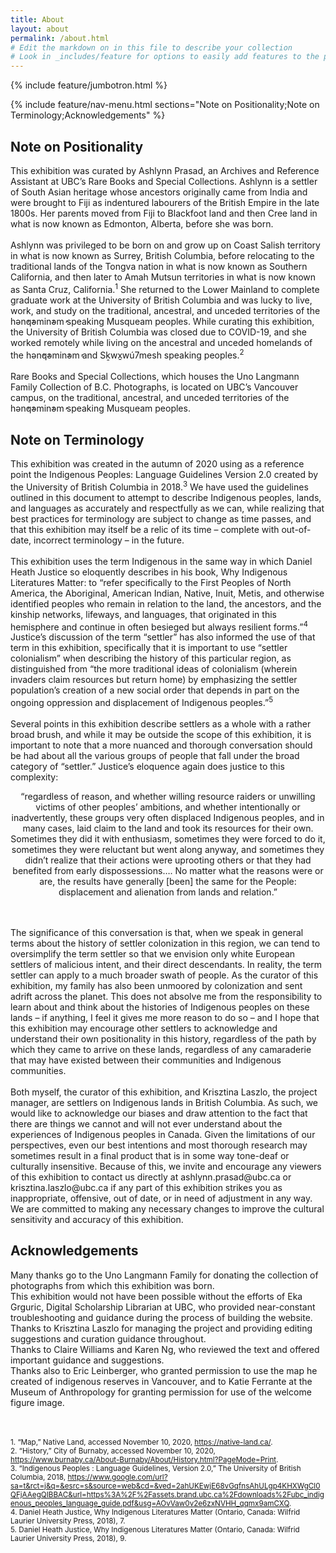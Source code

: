 ```yaml
---
title: About
layout: about
permalink: /about.html
# Edit the markdown on in this file to describe your collection
# Look in _includes/feature for options to easily add features to the page
---
```


{% include feature/jumbotron.html %}

{% include feature/nav-menu.html sections="Note on Positionality;Note on Terminology;Acknowledgements" %}

## Note on Positionality

This exhibition was curated by Ashlynn Prasad, an Archives and Reference Assistant at UBC’s Rare Books and Special Collections. Ashlynn is a settler of South Asian heritage whose ancestors originally came from India and were brought to Fiji as indentured labourers of the British Empire in the late 1800s. Her parents moved from Fiji to Blackfoot land and then Cree land in what is now known as Edmonton, Alberta, before she was born.<br><br>
Ashlynn was privileged to be born on and grow up on Coast Salish territory in what is now known as Surrey, British Columbia, before relocating to the traditional lands of the Tongva nation in what is now known as Southern California, and then later to Amah Mutsun territories in what is now known as Santa Cruz, California.<sup>1</sup> She returned to the Lower Mainland to complete graduate work at the University of British Columbia and was lucky to live, work, and study on the traditional, ancestral, and unceded territories of the hən̓q̓əmin̓əm̓ speaking Musqueam peoples. While curating this exhibition, the University of British Columbia was closed due to COVID-19, and she worked remotely while living on the ancestral and unceded homelands of the hən̓q̓əmin̓əm̓ and Sḵwx̱wú7mesh speaking peoples.<sup>2</sup><br><br>
Rare Books and Special Collections, which houses the Uno Langmann Family Collection of B.C. Photographs, is located on UBC’s Vancouver campus, on the traditional, ancestral, and unceded territories of the hən̓q̓əmin̓əm̓ speaking Musqueam peoples.


## Note on Terminology

This exhibition was created in the autumn of 2020 using as a reference point the Indigenous Peoples: Language Guidelines Version 2.0 created by the University of British Columbia in 2018.<sup>3</sup>  We have used the guidelines outlined in this document to attempt to describe Indigenous peoples, lands, and languages as accurately and respectfully as we can, while realizing that best practices for terminology are subject to change as time passes, and that this exhibition may itself be a relic of its time – complete with out-of-date, incorrect terminology – in the future.<br><br>
This exhibition uses the term Indigenous in the same way in which Daniel Heath Justice so eloquently describes in his book, Why Indigenous Literatures Matter: to “refer specifically to the First Peoples of North America, the Aboriginal, American Indian, Native, Inuit, Metis, and otherwise identified peoples who remain in relation to the land, the ancestors, and the kinship networks, lifeways, and languages, that originated in this hemisphere and continue in often besieged but always resilient forms.”<sup>4</sup>  Justice’s discussion of the term “settler” has also informed the use of that term in this exhibition, specifically that it is important to use “settler colonialism” when describing the history of this particular region, as distinguished from “the more traditional ideas of colonialism (wherein invaders claim resources but return home) by emphasizing the settler population’s creation of a new social order that depends in part on the ongoing oppression and displacement of Indigenous peoples.”<sup>5</sup><br><br>
Several points in this exhibition describe settlers as a whole with a rather broad brush, and while it may be outside the scope of this exhibition, it is important to note that a more nuanced and thorough conversation should be had about all the various groups of people that fall under the broad category of “settler.” Justice’s eloquence again does justice to this complexity:<br>
<p style="text-align:center;">“regardless of reason, and whether willing resource raiders or unwilling victims of other peoples’ ambitions, and whether intentionally or inadvertently, these groups very often displaced Indigenous peoples, and in many cases, laid claim to the land and took its resources for their own. Sometimes they did it with enthusiasm, sometimes they were forced to do it, sometimes they were reluctant but went along anyway, and sometimes they didn’t realize that their actions were uprooting others or that they had benefited from early dispossessions…. No matter what the reasons were or are, the results have generally [been] the same for the People: displacement and alienation from lands and relation.”</p><br><br>
The significance of this conversation is that, when we speak in general terms about the history of settler colonization in this region, we can tend to oversimplify the term settler so that we envision only white European settlers of malicious intent, and their direct descendants. In reality, the term settler can apply to a much broader swath of people. As the curator of this exhibition, my family has also been unmoored by colonization and sent adrift across the planet. This does not absolve me from the responsibility to learn about and think about the histories of Indigenous peoples on these lands – if anything, I feel it gives me more reason to do so – and I hope that this exhibition may encourage other settlers to acknowledge and understand their own positionality in this history, regardless of the path by which they came to arrive on these lands, regardless of any camaraderie that may have existed between their communities and Indigenous communities.<br><br>
Both myself, the curator of this exhibition, and Krisztina Laszlo, the project manager, are settlers on Indigenous lands in British Columbia. As such, we would like to acknowledge our biases and draw attention to the fact that there are things we cannot and will not ever understand about the experiences of Indigenous peoples in Canada. Given the limitations of our perspectives, even our best intentions and most thorough research may sometimes result in a final product that is in some way tone-deaf or culturally insensitive. Because of this, we invite and encourage any viewers of this exhibition to contact us directly at ashlynn.prasad@ubc.ca or krisztina.laszlo@ubc.ca if any part of this exhibition strikes you as inappropriate, offensive, out of date, or in need of adjustment in any way. We are committed to making any necessary changes to improve the cultural sensitivity and accuracy of this exhibition.


## Acknowledgements

Many thanks go to the Uno Langmann Family for donating the collection of photographs from which this exhibition was born.<br>
This exhibition would not have been possible without the efforts of Eka Grguric, Digital Scholarship Librarian at UBC, who provided near-constant troubleshooting and guidance during the process of building the website.<br>
Thanks to Krisztina Laszlo for managing the project and providing editing suggestions and curation guidance throughout.<br>
Thanks to Claire Williams and Karen Ng, who reviewed the text and offered important guidance and suggestions.<br>
Thanks also to Eric Leinberger, who granted permission to use the map he created of indigenous reserves in Vancouver, and to Katie Ferrante at the Museum of Anthropology for granting permission for use of the welcome figure image.<br><br><br>


<small>1. “Map,” Native Land, accessed November 10, 2020, <a href="https://native-land.ca/">https://native-land.ca/</a>.</small><br>
<small>2. “History,” City of Burnaby, accessed November 10, 2020, <a href="https://www.burnaby.ca/About-Burnaby/About/History.html?PageMode=Print">https://www.burnaby.ca/About-Burnaby/About/History.html?PageMode=Print</a>.</small><br>
<small>3. “Indigenous Peoples : Language Guidelines, Version 2.0,” The University of British Columbia, 2018, <a href="https://www.google.com/url?sa=t&rct=j&q=&esrc=s&source=web&cd=&ved=2ahUKEwjE68vGqfnsAhULgp4KHXWgCl0QFjAAegQIBBAC&url=https%3A%2F%2Fassets.brand.ubc.ca%2Fdownloads%2Fubc_indigenous_peoples_language_guide.pdf&usg=AOvVaw0v2e6zxNVHH_qqmx9amCXQ">https://www.google.com/url?sa=t&rct=j&q=&esrc=s&source=web&cd=&ved=2ahUKEwjE68vGqfnsAhULgp4KHXWgCl0QFjAAegQIBBAC&url=https%3A%2F%2Fassets.brand.ubc.ca%2Fdownloads%2Fubc_indigenous_peoples_language_guide.pdf&usg=AOvVaw0v2e6zxNVHH_qqmx9amCXQ</a>.</small><br>
<small>4. Daniel Heath Justice, Why Indigenous Literatures Matter (Ontario, Canada: Wilfrid Laurier University Press, 2018), 7.</small><br>
<small>5. Daniel Heath Justice, Why Indigenous Literatures Matter (Ontario, Canada: Wilfrid Laurier University Press, 2018), 9.</small>
